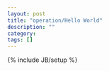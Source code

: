 ```yaml
---
layout: post
title: "operation/Hello World"
description: ""
category: 
tags: []
---
```

{% include JB/setup %}
